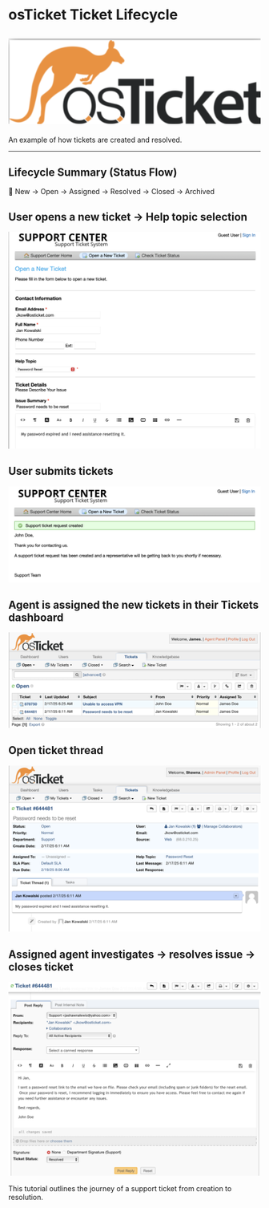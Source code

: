 # osTicket Ticket Lifecycle
![alt text](images/logo%20copy.png)
---


An example of how tickets are created and resolved.



---
## Lifecycle Summary (Status Flow)
📌 New → Open → Assigned → Resolved → Closed → Archived

## User opens a new ticket →  Help topic selection  
![Opens new ticket](images/TICKETLIFECYCLE7.png)


## User submits tickets
![alt text](images/TICKETLIFECYCLE9.png)

## Agent is assigned the new tickets in their __Tickets__ dashboard
![alt text](images/TICKETLIFECYCLE4.png)

## Open ticket thread
![alt text](images/TICKETLIFECYCLE8.png)

## Assigned agent investigates → resolves issue →  closes ticket
![alt text](images/TICKETLIFECYCLE6.png)

This tutorial outlines the journey of a support ticket from creation to resolution.





